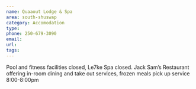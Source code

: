 ```yaml
---
name: Quaaout Lodge & Spa
area: south-shuswap
category: Accomodation
type: 
phone: 250-679-3090
email: 
url: 
tags:
---
```


Pool and fitness facilities closed, Le7ke Spa closed. Jack Sam’s Restaurant offering in-room dining and take out services, frozen meals pick up service 8:00-8:00pm